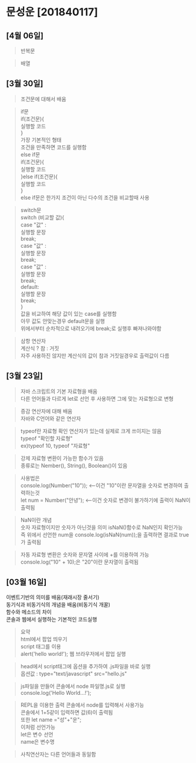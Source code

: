 # 문성운 [201840117]
## [4월 06일]
>반복문

>배열


## [3월 30일]
>조건문에 대해서 배움<br>

>if문<br>
>if(조건문){<br>
    실행할 코드<br>
    }<br>
가장 기본적인 형태<br>
조건을 만족하면 코드를 실행함<br>
else if문<br>
if(조건문){<br>
    실행할 코드<br>
}else if(조건문){<br>
    실행할 코드<br>
}<br>
else if문은 한가지 조건이 아닌 다수의 조건을 비교할때 사용<br>

>switch문<br>
switch (비교할 값){<br>
    case "값" :<br>
    실행할 문장<br>
    break;<br>
    case "값" :<br>
    실행할 문장<br>
    break;<br>
    case "값" :<br>
    실행할 문장<br>
    break;<br>
    default:<br>
    실행할 문장<br>
    break;<br>
}<br>
값을 비교하여 해당 값이 있는 case를 실행함<br>
아무 값도 안맞는경우 default문을 실행<br>
위에서부터 순차적으로 내려오기에 break;로 실행후 빠져나와야함<br>

>삼항 연산자<br>
계산식 ? 참 : 거짓<br>
자주 사용하진 않지만 계산식의 값이 참과 거짓일경우로 출력값이 다름<br>




## [3월 23일]
>자바 스크립트의 기본 자료형을 배움<br>
다른 언어들과 다르게 let로 선언 후 사용하면 그에 맞는 자료형으로 변형<br>

>증감 연산자에 대해 배움<br>
자바와 C언어와 같은 연산자<br>

>typeof란 자료형 확인 연산자가 있는데 실제로 크게 쓰이지는 않음<br>
typeof "확인할 자료형"<br>
ex)typeof 10, typeof "자료형"<br>

>강제 자료형 변환이 가능한 함수가 있음<br>
종류로는 Nember(), String(), Boolean()이 있음<br>

>사용법은<br>
console.log(Number("10")); <--이건 "10"이란 문자열을 숫자로 변경하여 출력하는것<br>
let num = Number("안녕"); <--이건 숫자로 변경이 불가하기에 출력이  NaN이 출력됨<br>


>NaN이란 개념<br>
숫자 자료형이지만 숫자가 아닌것을 의미 isNaN()함수로 NaN인지 확인가능<br>
즉 위에서 선언한 num을 console.log(isNaN(num));을 출력하면 결과로 true가 출력됨<br>

>자동 자료형 변환은 숫자와 문자열 사이에 +를 이용하여 가능<br>
console.log("10" + 10);은 "20"이란 문자열이 출력됨<br>


## [03월 16일]
이벤트기반의 의미를 배움(재래시장 줄서기) <br>
동기식과 비동기식의 개념을 배움(비동기식 개꿀) <br>
함수와 메소드의 차이 <br>
콘솔과 웹에서 실행하는 기본적인 코드실행 <br>
> 요약<br>
html에서 팝업 띄우기<br>
>  script 태그를 이용<br>
    alert('hello world!');
    웹 브라우저에서 팝업 실행

>head에서 script태그에 옵션을 추가하여 .js파일을 바로 실행<br>
옵션값 : type="text/javascript" src="hello.js"<br>

>js파일을 만들어 콘솔에서 node 파일명.js로 실행<br>
console.log('Hello World...!');<br>

>REPL을 이용한 출력 콘솔에서 node를 입력해서 사용가능<br>
콘솔에서 1+5같이 입력하면 값(6)이 출력됨<br>
또한 let name ="성"+"운";<br>
이처럼 선언가능<br>
let은 변수 선언<br>
name은 변수명<br>

>사칙연산자는 다른 언어들과 동일함